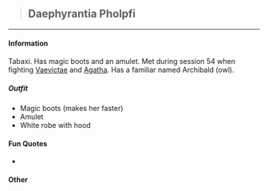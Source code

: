 >## Daephyrantia Pholpfi

---

#### Information

Tabaxi. Has magic boots and an amulet. Met during session 54 when fighting [Vaevictae](../NPCs/Vaevictae.md) and [Agatha](Agatha). Has a familiar named Archibald (owl).

##### Outfit

- Magic boots (makes her faster)
- Amulet
- White robe with hood

#### Fun Quotes

- 

#### Other
